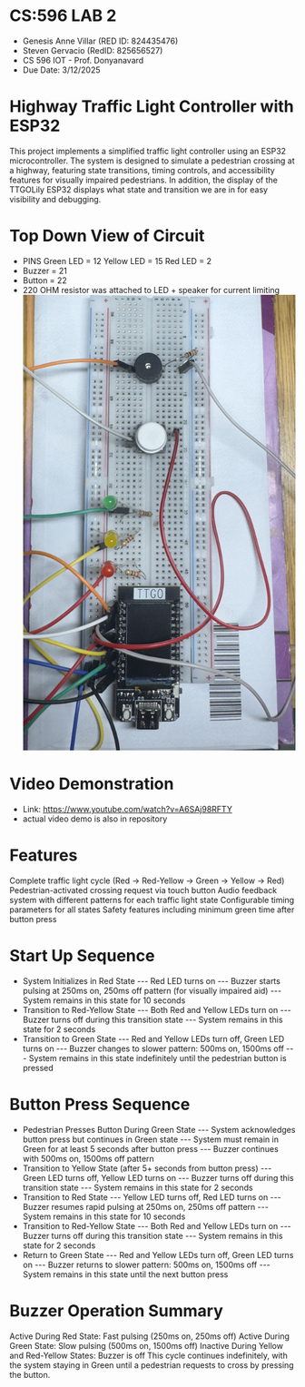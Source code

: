 # CS:596 LAB 2
 * Genesis Anne Villar (RED ID: 824435476)
 * Steven Gervacio (RedID: 825656527)
 * CS 596 IOT - Prof. Donyanavard
 * Due Date: 3/12/2025
# Highway Traffic Light Controller with ESP32
This project implements a simplified traffic light controller using an ESP32 microcontroller. The system is designed to simulate a pedestrian crossing at a highway, featuring state transitions, timing controls, and accessibility features for visually impaired pedestrians. In addition, the display of the TTGOLily ESP32 displays what state and transition we are in for easy visibility and debugging.
# Top Down View of Circuit
- PINS
Green LED = 12
Yellow LED = 15
Red LED = 2
- Buzzer = 21
- Button = 22
- 220 OHM resistor was attached to LED + speaker for current limiting
![Top-down view of traffic light circuit](Top%20down%20view%20of%20circuit%20-%20villar%20and%20gervacio.jpg)
# Video Demonstration
- Link: https://www.youtube.com/watch?v=A6SAj98RFTY
- actual video demo is also in repository
# Features 
Complete traffic light cycle (Red → Red-Yellow → Green → Yellow → Red)
Pedestrian-activated crossing request via touch button
Audio feedback system with different patterns for each traffic light state
Configurable timing parameters for all states
Safety features including minimum green time after button press
# Start Up Sequence
- System Initializes in Red State
--- Red LED turns on
--- Buzzer starts pulsing at 250ms on, 250ms off pattern (for visually impaired aid)
--- System remains in this state for 10 seconds
- Transition to Red-Yellow State
--- Both Red and Yellow LEDs turn on
--- Buzzer turns off during this transition state
--- System remains in this state for 2 seconds
- Transition to Green State
--- Red and Yellow LEDs turn off, Green LED turns on
--- Buzzer changes to slower pattern: 500ms on, 1500ms off
--- System remains in this state indefinitely until the pedestrian button is pressed
# Button Press Sequence
- Pedestrian Presses Button During Green State
--- System acknowledges button press but continues in Green state
--- System must remain in Green for at least 5 seconds after button press
--- Buzzer continues with 500ms on, 1500ms off pattern
- Transition to Yellow State (after 5+ seconds from button press)
--- Green LED turns off, Yellow LED turns on
--- Buzzer turns off during this transition state
--- System remains in this state for 2 seconds
- Transition to Red State
--- Yellow LED turns off, Red LED turns on
--- Buzzer resumes rapid pulsing at 250ms on, 250ms off pattern
--- System remains in this state for 10 seconds
- Transition to Red-Yellow State
--- Both Red and Yellow LEDs turn on
--- Buzzer turns off during this transition state
--- System remains in this state for 2 seconds
- Return to Green State
--- Red and Yellow LEDs turn off, Green LED turns on
--- Buzzer returns to slower pattern: 500ms on, 1500ms off
--- System remains in this state until the next button press
# Buzzer Operation Summary
Active During Red State: Fast pulsing (250ms on, 250ms off)
Active During Green State: Slow pulsing (500ms on, 1500ms off)
Inactive During Yellow and Red-Yellow States: Buzzer is off
This cycle continues indefinitely, with the system staying in Green until a pedestrian requests to cross by pressing the button.
